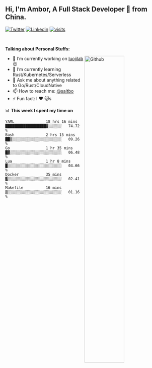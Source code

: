 ## Hi, I'm Ambor, A Full Stack Developer 🚀 from China.

[![Twitter](https://img.shields.io/badge/-saltbo-1ca0f1?style=flat&logo=twitter&logoColor=white)](https://twitter.com/rdsaltbo)
[![Linkedin](https://img.shields.io/badge/-saltbo-blue?style=flat&logo=Linkedin&logoColor=white)](https://www.linkedin.com/in/saltbo/)
[![visits](https://visitor.vercel.app/page/saltbo?color=light-green)](https://github.com/saltbo/)

&nbsp;  

**Talking about Personal Stuffs:**
<!-- Any image aligned to the right. Beware the width  -->
<img width="50%" align="right" alt="Github" src="https://raw.githubusercontent.com/saltbo/saltbo/master/images/git-header.svg" />

- 🔭 I’m currently working on [luojilab](https://github.com/luojilab) :wink:
- 🌱 I’m currently learning Rust/Kubernetes/Serverless
- 💬 Ask me about anything related to Go/Rust/CloudNative
- 📫 How to reach me: [@saltbo](https://twitter.com/rdsaltbo)
- ⚡ Fun fact: I :heart: :cat:s


📊 **This week I spent my time on**
<!--START_SECTION:waka-->

```text
YAML              18 hrs 16 mins  ██████████████████▓░░░░░░   74.72 %
Bash              2 hrs 15 mins   ██▒░░░░░░░░░░░░░░░░░░░░░░   09.26 %
Go                1 hr 35 mins    █▓░░░░░░░░░░░░░░░░░░░░░░░   06.48 %
Lua               1 hr 8 mins     █░░░░░░░░░░░░░░░░░░░░░░░░   04.66 %
Docker            35 mins         ▓░░░░░░░░░░░░░░░░░░░░░░░░   02.41 %
Makefile          16 mins         ▒░░░░░░░░░░░░░░░░░░░░░░░░   01.16 %
```

<!--END_SECTION:waka-->
